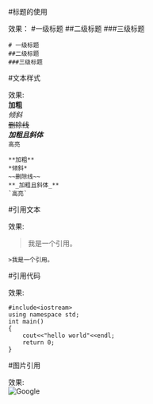 #标题的使用  

效果：
#一级标题
##二级标题
###三级标题
```
# 一级标题
##二级标题
###三级标题
```

#文本样式  

效果:  
**加粗**  
*倾斜*  
~~删除线~~  
**_加粗且斜体_**  
`高亮`
```
**加粗**  
*倾斜*  
~~删除线~~  
**_加粗且斜体_**
`高亮`
```

#引用文本  

效果:  
>我是一个引用。
```
>我是一个引用。
```


#引用代码  

效果:  
```
#include<iostream>
using namespace std;
int main()
{
    cout<<"hello world"<<endl;
    return 0;
}
```


#图片引用  

效果:  
![Google](https://www.google.com/images/branding/googlelogo/1x/googlelogo_color_272x92dp.png"Google")

